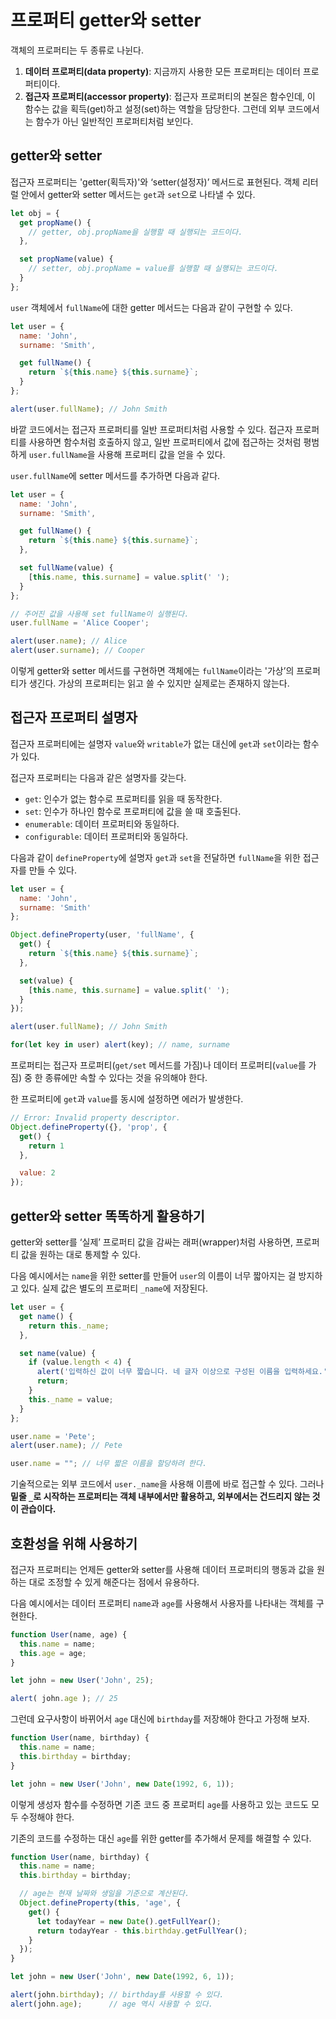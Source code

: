 # 프로퍼티 getter와 setter
객체의 프로퍼티는 두 종류로 나뉜다.

1. <strong>데이터 프로퍼티(data property)</strong>: 지금까지 사용한 모든 프로퍼티는 데이터 프로퍼티이다. 
2. <strong>접근자 프로퍼티(accessor property)</strong>: 접근자 프로퍼티의 본질은 함수인데, 이 함수는 값을 획득(get)하고 설정(set)하는 역할을 담당한다. 그런데 외부 코드에서는 함수가 아닌 일반적인 프로퍼티처럼 보인다.

## getter와 setter
접근자 프로퍼티는 'getter(획득자)'와 ‘setter(설정자)’ 메서드로 표현된다. 객체 리터럴 안에서 getter와 setter 메서드는 `get`과 `set`으로 나타낼 수 있다.
```js
let obj = {
  get propName() {
    // getter, obj.propName을 실행할 때 실행되는 코드이다.
  },

  set propName(value) {
    // setter, obj.propName = value를 실행할 때 실행되는 코드이다.
  }
};
```
`user` 객체에서 `fullName`에 대한 getter 메서드는 다음과 같이 구현할 수 있다.
```js
let user = {
  name: 'John',
  surname: 'Smith',

  get fullName() {
    return `${this.name} ${this.surname}`;
  }
};

alert(user.fullName); // John Smith
```
바깥 코드에서는 접근자 프로퍼티를 일반 프로퍼티처럼 사용할 수 있다. 접근자 프로퍼티를 사용하면 함수처럼 호출하지 않고, 일반 프로퍼티에서 값에 접근하는 것처럼 평범하게 `user.fullName`을 사용해 프로퍼티 값을 얻을 수 있다.

`user.fullName`에 setter 메서드를 추가하면 다음과 같다.
```js run
let user = {
  name: 'John',
  surname: 'Smith',

  get fullName() {
    return `${this.name} ${this.surname}`;
  },

  set fullName(value) {
    [this.name, this.surname] = value.split(' ');
  }
};

// 주어진 값을 사용해 set fullName이 실행된다.
user.fullName = 'Alice Cooper';

alert(user.name); // Alice
alert(user.surname); // Cooper
```
이렇게 getter와 setter 메서드를 구현하면 객체에는 `fullName`이라는 '가상’의 프로퍼티가 생긴다. 가상의 프로퍼티는 읽고 쓸 수 있지만 실제로는 존재하지 않는다.

## 접근자 프로퍼티 설명자
접근자 프로퍼티에는 설명자 `value`와 `writable`가 없는 대신에 `get`과 `set`이라는 함수가 있다.

접근자 프로퍼티는 다음과 같은 설명자를 갖는다.
-   `get`: 인수가 없는 함수로 프로퍼티를 읽을 때 동작한다.
-   `set`: 인수가 하나인 함수로 프로퍼티에 값을 쓸 때 호출된다.
-   `enumerable`: 데이터 프로퍼티와 동일하다.
-   `configurable`: 데이터 프로퍼티와 동일하다.

다음과 같이 `defineProperty`에 설명자 `get`과 `set`을 전달하면 `fullName`을 위한 접근자를 만들 수 있다.
```js
let user = {
  name: 'John',
  surname: 'Smith'
};

Object.defineProperty(user, 'fullName', {
  get() {
    return `${this.name} ${this.surname}`;
  },

  set(value) {
    [this.name, this.surname] = value.split(' ');
  }
});

alert(user.fullName); // John Smith

for(let key in user) alert(key); // name, surname
```
프로퍼티는 접근자 프로퍼티(`get/set` 메서드를 가짐)나 데이터 프로퍼티(`value`를 가짐) 중 한 종류에만 속할 수 있다는 것을 유의해야 한다.

한 프로퍼티에 `get`과 `value`를 동시에 설정하면 에러가 발생한다.
```js
// Error: Invalid property descriptor.
Object.defineProperty({}, 'prop', {
  get() {
    return 1
  },

  value: 2
});
```

## getter와 setter 똑똑하게 활용하기
getter와 setter를 ‘실제’ 프로퍼티 값을 감싸는 래퍼(wrapper)처럼 사용하면, 프로퍼티 값을 원하는 대로 통제할 수 있다.

다음 예시에서는 `name`을 위한 setter를 만들어 `user`의 이름이 너무 짧아지는 걸 방지하고 있다. 실제 값은 별도의 프로퍼티 `_name`에 저장된다.
```js
let user = {
  get name() {
    return this._name;
  },

  set name(value) {
    if (value.length < 4) {
      alert('입력하신 값이 너무 짧습니다. 네 글자 이상으로 구성된 이름을 입력하세요.');
      return;
    }
    this._name = value;
  }
};

user.name = 'Pete';
alert(user.name); // Pete

user.name = ""; // 너무 짧은 이름을 할당하려 한다.
```
기술적으로는 외부 코드에서 `user._name`을 사용해 이름에 바로 접근할 수 있다. 그러나 **밑줄 `_`로 시작하는 프로퍼티는 객체 내부에서만 활용하고, 외부에서는 건드리지 않는 것이 관습이다.**

## 호환성을 위해 사용하기
접근자 프로퍼티는 언제든 getter와 setter를 사용해 데이터 프로퍼티의 행동과 값을 원하는 대로 조정할 수 있게 해준다는 점에서 유용하다.

다음 예시에서는 데이터 프로퍼티 `name`과 `age`를 사용해서 사용자를 나타내는 객체를 구현한다.
```js
function User(name, age) {
  this.name = name;
  this.age = age;
}

let john = new User('John', 25);

alert( john.age ); // 25
```
그런데 요구사항이 바뀌어서 `age` 대신에 `birthday`를 저장해야 한다고 가정해 보자.
```js
function User(name, birthday) {
  this.name = name;
  this.birthday = birthday;
}

let john = new User('John', new Date(1992, 6, 1));
```
이렇게 생성자 함수를 수정하면 기존 코드 중 프로퍼티 `age`를 사용하고 있는 코드도 모두 수정해야 한다.

기존의 코드를 수정하는 대신 `age`를 위한 getter를 추가해서 문제를 해결할 수 있다.
```js
function User(name, birthday) {
  this.name = name;
  this.birthday = birthday;

  // age는 현재 날짜와 생일을 기준으로 계산된다.
  Object.defineProperty(this, 'age', {
    get() {
      let todayYear = new Date().getFullYear();
      return todayYear - this.birthday.getFullYear();
    }
  });
}

let john = new User('John', new Date(1992, 6, 1));

alert(john.birthday); // birthday를 사용할 수 있다.
alert(john.age);      // age 역시 사용할 수 있다.
```
